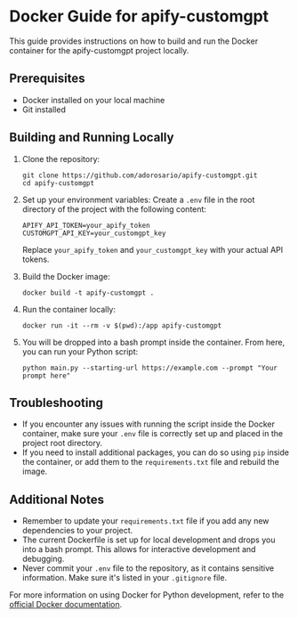 # Docker Guide for apify-customgpt

This guide provides instructions on how to build and run the Docker container for the apify-customgpt project locally.

## Prerequisites

- Docker installed on your local machine
- Git installed

## Building and Running Locally

1. Clone the repository:
   ```
   git clone https://github.com/adorosario/apify-customgpt.git
   cd apify-customgpt
   ```

2. Set up your environment variables:
   Create a `.env` file in the root directory of the project with the following content:
   ```
   APIFY_API_TOKEN=your_apify_token
   CUSTOMGPT_API_KEY=your_customgpt_key
   ```
   Replace `your_apify_token` and `your_customgpt_key` with your actual API tokens.

3. Build the Docker image:
   ```
   docker build -t apify-customgpt .
   ```

4. Run the container locally:
   ```
   docker run -it --rm -v $(pwd):/app apify-customgpt
   ```

5. You will be dropped into a bash prompt inside the container. From here, you can run your Python script:
   ```
   python main.py --starting-url https://example.com --prompt "Your prompt here"
   ```

## Troubleshooting

- If you encounter any issues with running the script inside the Docker container, make sure your `.env` file is correctly set up and placed in the project root directory.
- If you need to install additional packages, you can do so using `pip` inside the container, or add them to the `requirements.txt` file and rebuild the image.

## Additional Notes

- Remember to update your `requirements.txt` file if you add any new dependencies to your project.
- The current Dockerfile is set up for local development and drops you into a bash prompt. This allows for interactive development and debugging.
- Never commit your `.env` file to the repository, as it contains sensitive information. Make sure it's listed in your `.gitignore` file.

For more information on using Docker for Python development, refer to the [official Docker documentation](https://docs.docker.com/language/python/).